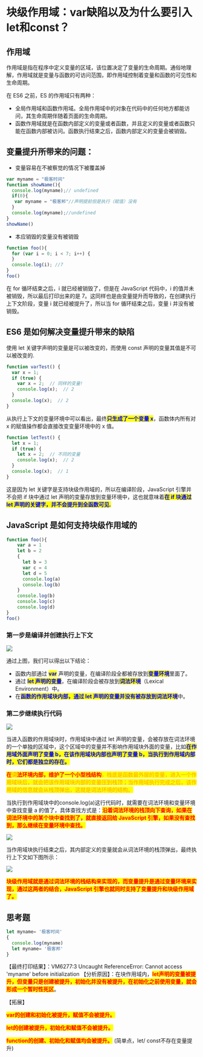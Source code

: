 # 块级作用域：var缺陷以及为什么要引入let和const？

## ​作用域

作用域是指在程序中定义变量的区域，该位置决定了变量的生命周期。通俗地理解，作用域就是变量与函数的可访问范围，即作用域控制着变量和函数的可见性和生命周期。

在 ES6 之前，ES 的作用域只有两种：

* 全局作用域和函数作用域。全局作用域中的对象在代码中的任何地方都能访问，其生命周期伴随着页面的生命周期。
* 函数作用域就是在函数内部定义的变量或者函数，并且定义的变量或者函数只能在函数内部被访问。函数执行结束之后，函数内部定义的变量会被销毁。

## 变量提升所带来的问题：

* 变量容易在不被察觉的情况下被覆盖掉

```javascript
var myname = "极客时间"
function showName(){
  console.log(myname);// undefined
  if(0){
   var myname = "极客邦"//声明提前但是执行（赋值）没有
  }
  console.log(myname);//undefined
}
showName()
```

* 本应销毁的变量没有被销毁

```javascript
function foo(){
  for (var i = 0; i < 7; i++) {
  }
  console.log(i); //7
}
foo()
```

在 for 循环结束之后，i 就已经被销毁了，但是在 JavaScript 代码中，i 的值并未被销毁，所以最后打印出来的是 7。这同样也是由变量提升而导致的，在创建执行上下文阶段，变量 i 就已经被提升了，所以当 for 循环结束之后，变量 i 并没有被销毁。

## ES6 是如何解决变量提升带来的缺陷

使用 let 关键字声明的变量是可以被改变的，而使用 const 声明的变量其值是不可以被改变的.

```javascript
function varTest() {
  var x = 1;
  if (true) {
    var x = 2;  // 同样的变量!
    console.log(x);  // 2
  }
  console.log(x);  // 2
}
```

从执行上下文的变量环境中可以看出，最终<mark style="color:blue;">**只生成了一个变量 x**</mark>，函数体内所有对 x 的赋值操作都会直接改变变量环境中的 x 值。

```javascript
function letTest() {
  let x = 1;
  if (true) {
    let x = 2;  // 不同的变量
    console.log(x);  // 2
  }
  console.log(x);  // 1
}
```

这是因为 let 关键字是支持块级作用域的，所以在编译阶段，JavaScript 引擎并不会把 if 块中通过 let 声明的变量存放到变量环境中，这也就意味着<mark style="color:blue;">**在 if 块通过 let 声明的关键字，并不会提升到全函数可见.**</mark>

## JavaScript 是如何支持块级作用域的

```javascript
function foo(){
    var a = 1
    let b = 2
    {
      let b = 3
      var c = 4
      let d = 5
      console.log(a)
      console.log(b)
    }
    console.log(b) 
    console.log(c)
    console.log(d)
}   
foo()
```

### ​第一步是编译并创建执行上下文

![](<../../.gitbook/assets/image (7).png>)

通过上图，我们可以得出以下结论：

* 函数内部通过 <mark style="color:blue;">**var**</mark> 声明的变量，在编译阶段全都被存放到<mark style="color:blue;">**变量环境**</mark>里面了。
* 通过 <mark style="color:blue;">**let 声明的变量**</mark>，在编译阶段会被存放到<mark style="color:blue;">**词法环境**</mark>（Lexical Environment）中。
* 在<mark style="color:blue;">**函数的作用域块内部，通过 let 声明的变量并没有被存放到词法环境**</mark>中。

### 第二步继续执行代码

![](<../../.gitbook/assets/image (77) (1).png>)

当进入函数的作用域块时，作用域块中通过 let 声明的变量，会被存放在词法环境的一个单独的区域中，这个区域中的变量并不影响作用域块外面的变量，比如<mark style="color:blue;">**在作用域外面声明了变量 b，在该作用域块内部也声明了变量 b，当执行到作用域内部时，它们都是独立的存在。**</mark>

<mark style="color:red;">**在**</mark><mark style="color:red;"><mark style="color:orange;">**词**<mark style="color:orange;"></mark><mark style="color:red;">**法环境内部，维护了一个小型栈结构**</mark>，栈底是函数最外层的变量，进入一个作用域块后，就会把该作用域块内部的变量压到栈顶；当作用域执行完成之后，该作用域的信息就会从栈顶弹出，这就是词法环境的结构。

当执行到作用域块中的console.log(a)这行代码时，就需要在词法环境和变量环境中查找变量 a 的值了，具体查找方式是：<mark style="color:red;">**沿着词法环境的栈顶向下查询，如果在词法环境中的某个块中查找到了，就直接返回给 JavaScript 引擎，如果没有查找到，那么继续在变量环境中查找。**</mark>

<mark style="color:red;">****</mark>![](<../../.gitbook/assets/image (73).png>)<mark style="color:red;">****</mark>

当作用域块执行结束之后，其内部定义的变量就会从词法环境的栈顶弹出，最终执行上下文如下图所示：

![](<../../.gitbook/assets/image (63).png>)

<mark style="color:red;">**块级作用域就是通过词法环境的栈结构来实现的，而变量提升是通过变量环境来实现，通过这两者的结合，JavaScript 引擎也就同时支持了变量提升和块级作用域了。**</mark>

## 思考题

```javascript
let myname= '极客时间'
{
  console.log(myname) 
  let myname= '极客邦'
}
```

【最终打印结果】：VM6277:3 Uncaught ReferenceError: Cannot access 'myname' before initialization 【分析原因】：在块作用域内，<mark style="color:red;">**let声明的变量被提升，但变量只是创建被提升，初始化并没有被提升，在初始化之前使用变量，就会形成一个暂时性死区**</mark>。

【拓展】&#x20;

<mark style="color:red;">**var的创建和初始化被提升，赋值不会被提升。**</mark>

&#x20;<mark style="color:red;">**let的创建被提升，初始化和赋值不会被提升。**</mark>&#x20;

<mark style="color:red;">**function的创建、初始化和赋值均会被提升。**</mark> (简单点，let/ const不存在变量提升)
